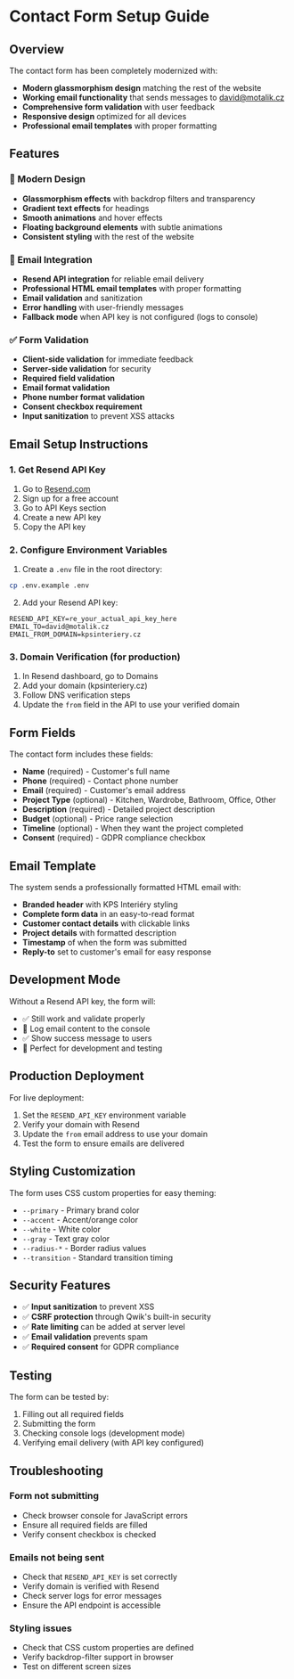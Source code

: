 # Contact Form Setup Guide

## Overview

The contact form has been completely modernized with:
- **Modern glassmorphism design** matching the rest of the website
- **Working email functionality** that sends messages to david@motalik.cz
- **Comprehensive form validation** with user feedback
- **Responsive design** optimized for all devices
- **Professional email templates** with proper formatting

## Features

### 🎨 Modern Design
- **Glassmorphism effects** with backdrop filters and transparency
- **Gradient text effects** for headings
- **Smooth animations** and hover effects
- **Floating background elements** with subtle animations
- **Consistent styling** with the rest of the website

### 📧 Email Integration
- **Resend API integration** for reliable email delivery
- **Professional HTML email templates** with proper formatting
- **Email validation** and sanitization
- **Error handling** with user-friendly messages
- **Fallback mode** when API key is not configured (logs to console)

### ✅ Form Validation
- **Client-side validation** for immediate feedback
- **Server-side validation** for security
- **Required field validation**
- **Email format validation**
- **Phone number format validation**
- **Consent checkbox requirement**
- **Input sanitization** to prevent XSS attacks

## Email Setup Instructions

### 1. Get Resend API Key
1. Go to [Resend.com](https://resend.com)
2. Sign up for a free account
3. Go to API Keys section
4. Create a new API key
5. Copy the API key

### 2. Configure Environment Variables
1. Create a `.env` file in the root directory:
```bash
cp .env.example .env
```

2. Add your Resend API key:
```env
RESEND_API_KEY=re_your_actual_api_key_here
EMAIL_TO=david@motalik.cz
EMAIL_FROM_DOMAIN=kpsinteriery.cz
```

### 3. Domain Verification (for production)
1. In Resend dashboard, go to Domains
2. Add your domain (kpsinteriery.cz)
3. Follow DNS verification steps
4. Update the `from` field in the API to use your verified domain

## Form Fields

The contact form includes these fields:
- **Name** (required) - Customer's full name
- **Phone** (required) - Contact phone number
- **Email** (required) - Customer's email address
- **Project Type** (optional) - Kitchen, Wardrobe, Bathroom, Office, Other
- **Description** (required) - Detailed project description
- **Budget** (optional) - Price range selection
- **Timeline** (optional) - When they want the project completed
- **Consent** (required) - GDPR compliance checkbox

## Email Template

The system sends a professionally formatted HTML email with:
- **Branded header** with KPS Interiéry styling
- **Complete form data** in an easy-to-read format
- **Customer contact details** with clickable links
- **Project details** with formatted description
- **Timestamp** of when the form was submitted
- **Reply-to** set to customer's email for easy response

## Development Mode

Without a Resend API key, the form will:
- ✅ Still work and validate properly
- 📝 Log email content to the console
- ✅ Show success message to users
- 🔧 Perfect for development and testing

## Production Deployment

For live deployment:
1. Set the `RESEND_API_KEY` environment variable
2. Verify your domain with Resend
3. Update the `from` email address to use your domain
4. Test the form to ensure emails are delivered

## Styling Customization

The form uses CSS custom properties for easy theming:
- `--primary` - Primary brand color
- `--accent` - Accent/orange color
- `--white` - White color
- `--gray` - Text gray color
- `--radius-*` - Border radius values
- `--transition` - Standard transition timing

## Security Features

- ✅ **Input sanitization** to prevent XSS
- ✅ **CSRF protection** through Qwik's built-in security
- ✅ **Rate limiting** can be added at server level
- ✅ **Email validation** prevents spam
- ✅ **Required consent** for GDPR compliance

## Testing

The form can be tested by:
1. Filling out all required fields
2. Submitting the form
3. Checking console logs (development mode)
4. Verifying email delivery (with API key configured)

## Troubleshooting

### Form not submitting
- Check browser console for JavaScript errors
- Ensure all required fields are filled
- Verify consent checkbox is checked

### Emails not being sent
- Check that `RESEND_API_KEY` is set correctly
- Verify domain is verified with Resend
- Check server logs for error messages
- Ensure the API endpoint is accessible

### Styling issues
- Check that CSS custom properties are defined
- Verify backdrop-filter support in browser
- Test on different screen sizes